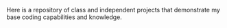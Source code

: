 Here is a repository of class and independent projects that demonstrate my base coding capabilities and knowledge.
